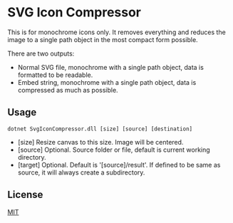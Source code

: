 # SVG Icon Compressor
This is for monochrome icons only. It removes everything and reduces the image to a single path object in the most compact form possible.

There are two outputs:

* Normal SVG file, monochrome with a single path object, data is formatted to be readable.
* Embed string, monochrome with a single path object, data is compressed as much as possible.

## Usage
```
dotnet SvgIconCompressor.dll [size] [source] [destination]
```

* [size]  Resize canvas to this size. Image will be centered.
* [source]  Optional. Source folder or file, default is current working directory.
* [target]  Optional. Default is '[source]/result'. If defined to be same as source, it will always create a subdirectory.

## License
[MIT](https://choosealicense.com/licenses/mit/)